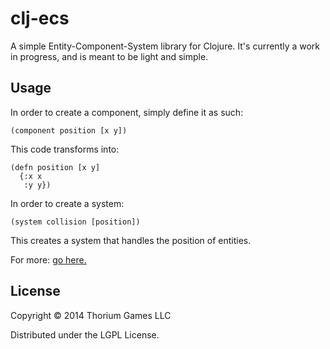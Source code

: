 # clj-ecs

A simple Entity-Component-System library for Clojure. It's currently a work in progress, and is meant to be light and simple.

## Usage

In order to create a component, simply define it as such:

```
(component position [x y]) 
```

This code transforms into:

```
(defn position [x y]
  {:x x
   :y y})
```

In order to create a system:

```
(system collision [position])
```

This creates a system that handles the position of entities.

For more: [go here.](/doc/intro.md)

## License

Copyright © 2014 Thorium Games LLC

Distributed under the LGPL License.
